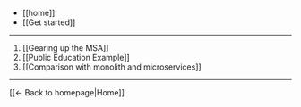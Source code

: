* [[home]]
* [[Get started]]
----
1. [[Gearing up the MSA]]
2. [[Public Education Example]]
3. [[Comparison with monolith and microservices]]

----
[[← Back to homepage|Home]]